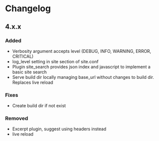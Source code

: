# Changelog

## 4.x.x

### Added

- Verbosity argument accepts level (DEBUG, INFO, WARNING, ERROR, CRITICAL)
- log_level setting in site section of site.conf
- Plugin site_search provides json index and javascript to implement a basic site search
- Serve build dir locally managing base_url without changes to build dir. Replaces live reload

### Fixes

- Create build dir if not exist

### Removed

- Excerpt plugin, suggest using headers instead
- live reload
